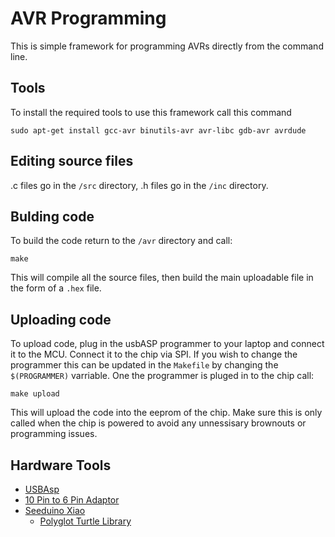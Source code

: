 # AVR Programming
This is simple framework for programming AVRs directly from the command line.

## Tools
To install the required tools to use this framework call this command
```
sudo apt-get install gcc-avr binutils-avr avr-libc gdb-avr avrdude
```

## Editing source files
.c files go in the `/src` directory, .h files go in the `/inc` directory. 

## Bulding code
To build the code return to the `/avr` directory and call:
```
make
```
This will compile all the source files, then build the main uploadable file in the form of a `.hex` file. 

## Uploading code
To upload code, plug in the usbASP programmer to your laptop and connect it to the MCU. Connect it to the chip via SPI. If you wish to change the programmer this can be updated in the `Makefile` by changing the `$(PROGRAMMER)` varriable. One the programmer is pluged in to the chip call:
```
make upload
```
This will upload the code into the eeprom of the chip. Make sure this is only called when the chip is powered to avoid any unnessisary brownouts or programming issues. 

## Hardware Tools
* [USBAsp](https://www.jaycar.com.au/duinotech-isp-programmer-for-arduino-and-avr/p/XC4627?srsltid=AfmBOopno6gbHdWid5sdpq6BIN-Ot75pYsKYhjs1qNAAToFplJtIXTv-FhY)
* [10 Pin to 6 Pin Adaptor](https://www.jaycar.com.au/duinotech-isp-programmer-for-arduino-and-avr/p/XC4627?srsltid=AfmBOopno6gbHdWid5sdpq6BIN-Ot75pYsKYhjs1qNAAToFplJtIXTv-FhY)
* [Seeduino Xiao](https://core-electronics.com.au/seeeduino-xiao-arduino-microcontroller-samd21-cortex-m0.html?gclid=CjwKCAjwivemBhBhEiwAJxNWN7in_OUIOlC-F1lFntq9xvLway6mloWmoeeCi0XKb5lZjFlZeVw8BxoCzhsQAvD_BwE)
  * [Polyglot Turtle Library](https://github.com/jeremyherbert/polyglot-turtle-xiao)
